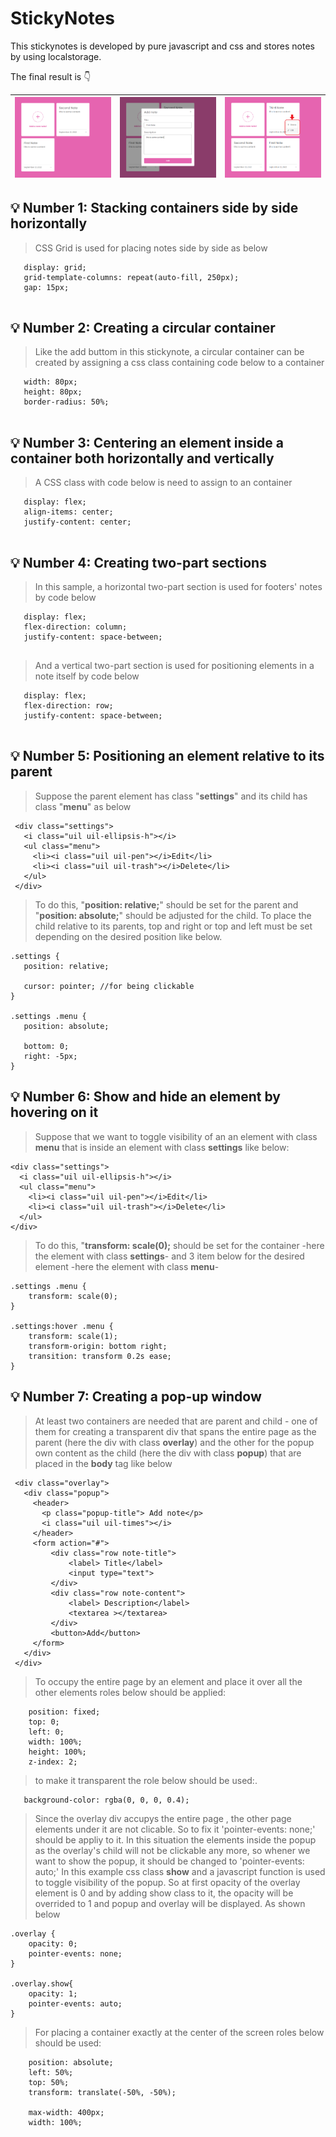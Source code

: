 # **StickyNotes**

This stickynotes is developed by pure javascript and css and stores notes by using localstorage.

The final result is 👇




|![Final result](https://github.com/zeinabkalanaki/JS-StickyNotes/raw/main/images/0.png?raw=true)| ![Addinge new note by a popup](https://github.com/zeinabkalanaki/JS-StickyNotes/raw/main/images/1.png?raw=true)|![Editing and deleting a note](https://github.com/zeinabkalanaki/JS-StickyNotes/raw/main/images/2.png?raw=true)
|--|--|--|




## 💡 Number 1: Stacking containers side by side horizontally
 > CSS Grid is used for placing notes side by side as below
 
 ```
    display: grid;
    grid-template-columns: repeat(auto-fill, 250px);
    gap: 15px;
    
```
## 💡 Number 2: Creating a circular container
 > Like the add buttom in this stickynote, a circular container can be created by assigning a css class containing code below to a container
 
 ```
    width: 80px;
    height: 80px;
    border-radius: 50%;
    
```
## 💡 Number 3: Centering an element inside a container both horizontally and vertically
 > A CSS class with code below is need to assign to an container
 
 ```
    display: flex;
    align-items: center;
    justify-content: center;
    
```
## 💡 Number 4: Creating two-part sections
 > In this sample, a horizontal two-part section is used for footers' notes by code below
 
 ```
    display: flex;
    flex-direction: column;
    justify-content: space-between;
    
```

 > And a vertical two-part section is used for positioning elements in a note itself by code below
 
 ```
    display: flex;
    flex-direction: row;
    justify-content: space-between;
    
```
## 💡 Number 5: Positioning an element relative to its parent
 > Suppose the parent element has class "**settings**" and its child has class "**menu**" as below
 ```
  <div class="settings">
    <i class="uil uil-ellipsis-h"></i>
    <ul class="menu">
      <li><i class="uil uil-pen"></i>Edit</li>
      <li><i class="uil uil-trash"></i>Delete</li>
    </ul>
  </div>
 ```
 
 > To do this, "**position: relative;**" should be set for the parent and "**position: absolute;**" should be adjusted for the child. To place the child relative to its parents, top and right or top and left must be set depending on the desired position like below.
 
 ```
 .settings {
    position: relative;
    
    cursor: pointer; //for being clickable
}

.settings .menu {
    position: absolute;
    
    bottom: 0;
    right: -5px;
}

 ```
 
 ## 💡 Number 6: Show and hide an element by hovering on it
 > Suppose that we want to toggle visibility of an an element with class **menu** that is inside an element with class **settings** like below:
  ```
 <div class="settings">
    <i class="uil uil-ellipsis-h"></i>
    <ul class="menu">
      <li><i class="uil uil-pen"></i>Edit</li>
      <li><i class="uil uil-trash"></i>Delete</li>
    </ul>
  </div>
  ```
 > To do this, "**transform: scale(0);** should be set for the container -here the element with class **settings**- and 3 item below for the desired element -here the element with class **menu**-

```
.settings .menu {
    transform: scale(0);
}

.settings:hover .menu {
    transform: scale(1);
    transform-origin: bottom right;
    transition: transform 0.2s ease;
}

```
## 💡 Number 7: Creating a pop-up window
 > At least two containers are needed that are parent and child - one of them for creating a transparent div that spans the entire page as the parent (here the div with class **overlay**) and the other for the popup own content as the child (here the div with class **popup**) that are placed in the **body** tag  like below
 
```
 <div class="overlay">
   <div class="popup">
     <header>
       <p class="popup-title"> Add note</p>
       <i class="uil uil-times"></i>
     </header>
     <form action="#">
         <div class="row note-title">
             <label> Title</label>
             <input type="text">
         </div>
         <div class="row note-content">
             <label> Description</label>
             <textarea ></textarea>
         </div>
         <button>Add</button>
     </form>
   </div>
 </div>

```
> To occupy the entire page by an element and place it over all the other elements roles below should be applied:
```
    position: fixed;
    top: 0;
    left: 0;
    width: 100%;
    height: 100%;
    z-index: 2;
```
> to make it transparent the role below should be used:.

 ```
    background-color: rgba(0, 0, 0, 0.4);
 ```

> Since the overlay div accupys the entire page , the other page elements under it are not clicable. So to fix it 'pointer-events: none;' should be appliy to it. In this situation the elements inside the popup as the overlay's child will not be clickable any more, so whener we want to show the popup, it should be changed to 'pointer-events: auto;' 
> In this example css class **show** and a javascript function is used to toggle visibility of the popup. So at first opacity of the overlay element is 0 and by adding show class to it, the opacity will be overrided to 1 and popup and overlay will be displayed. As shown below

```
.overlay {
    opacity: 0;
    pointer-events: none;
}

.overlay.show{
    opacity: 1;
    pointer-events: auto;
}
```

> For placing a container exactly at the center of the screen roles below should be used:

```
    position: absolute;
    left: 50%;
    top: 50%;
    transform: translate(-50%, -50%);

    max-width: 400px;
    width: 100%;
```
